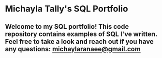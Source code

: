 # Michayla Tally's SQL Portfolio

## Welcome to my SQL portfolio! This code repository contains examples of SQL I've written. Feel free to take a look and reach out if you have any questions: michaylaranaee@gmail.com

